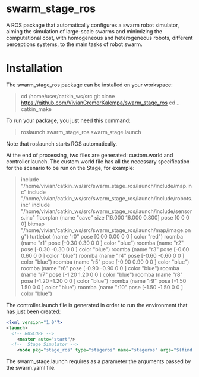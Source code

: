 # swarm_stage_ros

A ROS package that automatically configures a swarm robot simulator, aiming the simulation of large-scale swarms and minimizing the computational cost, with homogeneous and heterogeneous robots, different perceptions systems, to the main tasks of robot swarm.

# Installation

The swarm_stage_ros package can be installed on your workspace:

> cd /home/user/catkin_ws/src 
> git clone https://github.com/VivianCremerKalempa/swarm_stage_ros
> cd ..
> catkin_make

To run your package, you just need this command:

> roslaunch swarm_stage_ros swarm_stage.launch

Note that roslaunch starts ROS automatically.

At the end of processing, two files are generated: custom.world and controller.launch. The custom.world file has all the necessary specification for the scenario to be run on the Stage, for example:

> include "/home/vivian/catkin_ws/src/swarm_stage_ros/launch/include/map.inc"
> include "/home/vivian/catkin_ws/src/swarm_stage_ros/launch/include/robots.inc"
> include "/home/vivian/catkin_ws/src/swarm_stage_ros/launch/include/sensors.inc"
> floorplan (name "cave" size [16.000 16.000 0.800] pose [0 0 0 0] bitmap "/home/vivian/catkin_ws/src/swarm_stage_ros/launch/map/image.png")
> turtlebot (name "r0" pose [0.00 0.00 0 0 ]  color "red")
> roomba (name "r1" pose [-0.30 0.30 0 0 ]  color "blue")
> roomba (name "r2" pose [-0.30 -0.30 0 0 ]  color "blue")
> roomba (name "r3" pose [-0.60 0.60 0 0 ]  color "blue")
> roomba (name "r4" pose [-0.60 -0.60 0 0 ]  color "blue")
> roomba (name "r5" pose [-0.90 0.90 0 0 ]  color "blue")
> roomba (name "r6" pose [-0.90 -0.90 0 0 ]  color "blue")
> roomba (name "r7" pose [-1.20 1.20 0 0 ]  color "blue")
> roomba (name "r8" pose [-1.20 -1.20 0 0 ]  color "blue")
> roomba (name "r9" pose [-1.50 1.50 0 0 ]  color "blue")
> roomba (name "r10" pose [-1.50 -1.50 0 0 ]  color "blue")

The controller.launch file is generated in order to run the environment that has just been created:

```xml
<?xml version="1.0"?>
<launch>
  <!-- ROSCORE -->
	<master auto="start"/>
  <!--  Stage Simulator -->
  	<node pkg="stage_ros" type="stageros" name="stageros" args="$(find swarm_stage_ros)/launch/custom.world" respawn="true" output="log"/>  </launch>
```


The swarm_stage.launch requires as a parameter the arguments passed by the swarm.yaml file.

